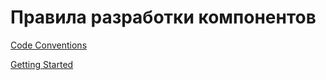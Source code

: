 # Правила разработки компонентов

[Code Conventions](/platrum/vue-component-docs/code-conventions.md)

[Getting Started](/platrum/vue-component/docs/getting-started.md)
